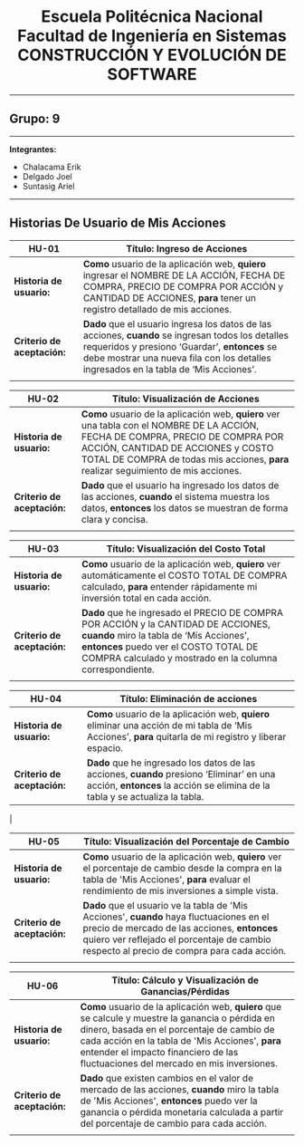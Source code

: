 <h1 align="center">
    Escuela Politécnica Nacional<br>
    Facultad de Ingeniería en Sistemas<br>
    CONSTRUCCIÓN Y EVOLUCIÓN DE SOFTWARE<br>
</h1>

---

## Grupo: 9

---

**Integrantes:**

- Chalacama Erik
- Delgado Joel
- Suntasig Ariel

---

## Historias De Usuario de Mis Acciones

| **HU-01**                   | **Título:**  Ingreso de Acciones                                                                                                                                                                     |
| --------------------------- | --------------------------------------------------------------------------------------------------------------------------------------------------------------------------------------- |
| **Historia de usuario:**    | **Como** usuario de la aplicación web, **quiero** ingresar el NOMBRE DE LA ACCIÓN, FECHA DE COMPRA, PRECIO DE COMPRA POR ACCIÓN y CANTIDAD DE ACCIONES, **para** tener un registro detallado de mis acciones.             |
| **Criterio de aceptación:** | **Dado** que el usuario ingresa los datos de las acciones, **cuando** se ingresan todos los detalles requeridos y presiono ‘Guardar’, **entonces** se debe mostrar una nueva fila con los detalles ingresados en la tabla de ‘Mis Acciones’.|
|                             |

| **HU-02**                   | **Título:** Visualización de Acciones                                                                                                                                                                     |
| --------------------------- | --------------------------------------------------------------------------------------------------------------------------------------------------------------------------------------- |
| **Historia de usuario:**    | **Como** usuario de la aplicación web, **quiero** ver una tabla con el NOMBRE DE LA ACCIÓN, FECHA DE COMPRA, PRECIO DE COMPRA POR ACCIÓN, CANTIDAD DE ACCIONES y COSTO TOTAL DE COMPRA de todas mis acciones, **para** realizar seguimiento de mis acciones.             |
| **Criterio de aceptación:** | **Dado** que el usuario ha ingresado los datos de las acciones, **cuando** el sistema muestra los datos, **entonces** los datos se muestran de forma clara y concisa. |
|                             |

| **HU-03**                   | **Título:** Visualización del Costo Total                                                                                                                                                                     |
| --------------------------- | --------------------------------------------------------------------------------------------------------------------------------------------------------------------------------------- |
| **Historia de usuario:**    | **Como** usuario de la aplicación web, **quiero** ver automáticamente el COSTO TOTAL DE COMPRA calculado, **para** entender rápidamente mi inversión total en cada acción.             |
| **Criterio de aceptación:** | **Dado** que he ingresado el PRECIO DE COMPRA POR ACCIÓN y la CANTIDAD DE ACCIONES, **cuando** miro la tabla de ‘Mis Acciones’, **entonces** puedo ver el COSTO TOTAL DE COMPRA calculado y mostrado en la columna correspondiente. |
|                             |

| **HU-04**                   | **Título:** Eliminación de acciones                                                                                                                                                                     |
| --------------------------- | --------------------------------------------------------------------------------------------------------------------------------------------------------------------------------------- |
| **Historia de usuario:**    | **Como** usuario de la aplicación web, **quiero**  eliminar una acción de mi tabla de ‘Mis Acciones’, **para** quitarla de mi registro y liberar espacio.             |
| **Criterio de aceptación:** | **Dado**  que he ingresado los datos de las acciones, **cuando** presiono ‘Eliminar’ en una acción, **entonces** la acción se elimina de la tabla y se actualiza la tabla. |
|

| **HU-05**                   | **Título:** Visualización del Porcentaje de Cambio                                                                                             |
| --------------------------- | --------------------------------------------------------------------------------------------------------------------------------------------------------------------------------------- |
| **Historia de usuario:**    | **Como** usuario de la aplicación web, **quiero** ver el porcentaje de cambio desde la compra en la tabla de 'Mis Acciones', **para** evaluar el rendimiento de mis inversiones a simple vista. |
| **Criterio de aceptación:** | **Dado** que el usuario ve la tabla de 'Mis Acciones', **cuando** haya fluctuaciones en el precio de mercado de las acciones, **entonces** quiero ver reflejado el porcentaje de cambio respecto al precio de compra para cada acción. |
|                             |

| **HU-06**                   | **Título:** Cálculo y Visualización de Ganancias/Pérdidas                                                                                             |
| --------------------------- | --------------------------------------------------------------------------------------------------------------------------------------------------------------------------------------- |
| **Historia de usuario:**    | **Como** usuario de la aplicación web, **quiero** que se calcule y muestre la ganancia o pérdida en dinero, basada en el porcentaje de cambio de cada acción en la tabla de 'Mis Acciones', **para** entender el impacto financiero de las fluctuaciones del mercado en mis inversiones. |
| **Criterio de aceptación:** | **Dado** que existen cambios en el valor de mercado de las acciones, **cuando** miro la tabla de 'Mis Acciones', **entonces** puedo ver la ganancia o pérdida monetaria calculada a partir del porcentaje de cambio para cada acción. |
|                             |
